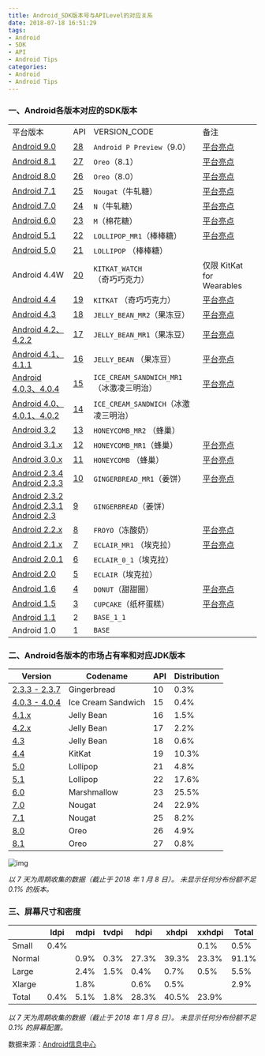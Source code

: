 ```yaml
---
title: Android_SDK版本号与APILevel的对应关系
date: 2018-07-18 16:51:29
tags:
- Android 
- SDK
- API
- Android Tips
categories:
- Android
- Android Tips
---
```


### 一、Android各版本对应的SDK版本 

|                                                              |                                                              |                          |                                                              |
| ------------------------------------------------------------ | ------------------------------------------------------------ | ------------------------ | ------------------------------------------------------------ |
| 平台版本                                                     | API                                                     | VERSION_CODE             | 备注                                                         |
| [Android 9.0](https://developer.android.com/preview/)                  | [28](https://developer.android.com/sdk/api_diff/28/changes)    | `Android P Preview`（9.0）                            |[平台亮点](https://developer.android.com/preview/) |
| [Android 8.1](https://developer.android.com/about/versions/oreo/android-8.0)                  | [27](https://developer.android.com/sdk/api_diff/26/changes.html)   | `Oreo`（8.1）                            |[平台亮点](https://developer.android.com/about/versions/oreo/) |
| [Android 8.0](https://developer.android.com/about/versions/oreo/android-8.0)                  | [26](https://developer.android.com/sdk/api_diff/26/changes.html)   | `Oreo`（8.0）                            |[平台亮点](https://developer.android.com/about/versions/oreo/) |
| [Android 7.1](https://developer.android.com/about/versions/nougat/android-7.1.html)               | [25](https://developer.android.com/sdk/api_diff/25/changes.html)   | `Nougat`（牛轧糖）     | [平台亮点](https://developer.android.com/about/versions/nougat/index.html) |
| [Android 7.0](https://developer.android.com/about/versions/nougat/android-7.0.html) | [24](https://developer.android.com/sdk/api_diff/24/changes.html) | `N`（牛轧糖）                       | [平台亮点](https://developer.android.com/about/versions/nougat/index.html) |
| [Android 6.0](https://developer.android.com/about/versions/marshmallow/android-6.0.html) | [23](https://developer.android.com/sdk/api_diff/23/changes.html) | `M`（棉花糖）                      | [平台亮点](https://developer.android.com/about/versions/marshmallow/index.html) |
| [Android 5.1](https://developer.android.com/about/versions/android-5.1.html) | [22](https://developer.android.com/sdk/api_diff/22/changes.html) | `LOLLIPOP_MR1`（棒棒糖）           | [平台亮点](https://developer.android.com/about/versions/lollipop.html) |
| [Android 5.0](https://developer.android.com/about/versions/android-5.0.html) | [21](https://developer.android.com/sdk/api_diff/21/changes.html) | `LOLLIPOP` （棒棒糖）              |                                                              |
| Android 4.4W                                                 | [20](https://developer.android.com/sdk/api_diff/20/changes.html) | `KITKAT_WATCH`（奇巧巧克力）          | 仅限 KitKat for Wearables                                    |
| [Android 4.4](https://developer.android.com/about/versions/android-4.4.html) | [19](https://developer.android.com/sdk/api_diff/19/changes.html) | `KITKAT` （奇巧巧克力）                | [平台亮点](https://developer.android.com/about/versions/kitkat.html) |
| [Android 4.3](https://developer.android.com/about/versions/android-4.3.html) | [18](https://developer.android.com/sdk/api_diff/18/changes.html) | `JELLY_BEAN_MR2`（果冻豆）         | [平台亮点](https://developer.android.com/about/versions/jelly-bean.html) |
| [Android 4.2、4.2.2](https://developer.android.com/about/versions/android-4.2.html) | [17](https://developer.android.com/sdk/api_diff/17/changes.html) | `JELLY_BEAN_MR1`（果冻豆）         | [平台亮点](https://developer.android.com/about/versions/jelly-bean.html#android-42) |
| [Android 4.1、4.1.1](https://developer.android.com/about/versions/android-4.1.html) | [16](https://developer.android.com/sdk/api_diff/16/changes.html) | `JELLY_BEAN` （果冻豆）            | [平台亮点](https://developer.android.com/about/versions/jelly-bean.html#android-41) |
| [Android 4.0.3、4.0.4](https://developer.android.com/about/versions/android-4.0.3.html) | [15](https://developer.android.com/sdk/api_diff/15/changes.html) | `ICE_CREAM_SANDWICH_MR1`（冰激凌三明治） | [平台亮点](https://developer.android.com/about/versions/android-4.0-highlights.html) |
| [Android 4.0、4.0.1、4.0.2](https://developer.android.com/about/versions/android-4.0.html) | [14](https://developer.android.com/sdk/api_diff/14/changes.html) | `ICE_CREAM_SANDWICH`（冰激凌三明治）     |                                                              |
| [Android 3.2](https://developer.android.com/about/versions/android-3.2.html) | [13](https://developer.android.com/sdk/api_diff/13/changes.html) | `HONEYCOMB_MR2` （蜂巢）         |                                                              |
| [Android 3.1.x](https://developer.android.com/about/versions/android-3.1.html) | [12](https://developer.android.com/sdk/api_diff/12/changes.html) | `HONEYCOMB_MR1`（蜂巢）         | [平台亮点](https://developer.android.com/about/versions/android-3.1-highlights.html) |
| [Android 3.0.x](https://developer.android.com/about/versions/android-3.0.html) | [11](https://developer.android.com/sdk/api_diff/11/changes.html) | `HONEYCOMB` （蜂巢）             | [平台亮点](https://developer.android.com/about/versions/android-3.0-highlights.html) |
| [Android 2.3.4 Android 2.3.3](https://developer.android.com/about/versions/android-2.3.3.html) | [10](https://developer.android.com/sdk/api_diff/10/changes.html) | `GINGERBREAD_MR1`（姜饼）        | [平台亮点](https://developer.android.com/about/versions/android-2.3-highlights.html) |
| [Android 2.3.2 Android 2.3.1 Android 2.3](https://developer.android.com/about/versions/android-2.3.html) | [9](https://developer.android.com/sdk/api_diff/9/changes.html) | `GINGERBREAD`（姜饼）            |                                                              |
| [Android 2.2.x](https://developer.android.com/about/versions/android-2.2.html) | [8](https://developer.android.com/sdk/api_diff/8/changes.html) | `FROYO`（冻酸奶）                  | [平台亮点](https://developer.android.com/about/versions/android-2.2-highlights.html) |
| [Android 2.1.x](https://developer.android.com/about/versions/android-2.1.html) | [7](https://developer.android.com/sdk/api_diff/7/changes.html) | `ECLAIR_MR1` （埃克拉）            | [平台亮点](https://developer.android.com/about/versions/android-2.0-highlights.html) |
| [Android 2.0.1](https://developer.android.com/about/versions/android-2.0.1.html) | [6](https://developer.android.com/sdk/api_diff/6/changes.html) | `ECLAIR_0_1`（埃克拉）             |                                                              |
| [Android 2.0](https://developer.android.com/about/versions/android-2.0.html) | [5](https://developer.android.com/sdk/api_diff/5/changes.html) | `ECLAIR`（埃克拉）                 |                                                              |
| [Android 1.6](https://developer.android.com/about/versions/android-1.6.html) | [4](https://developer.android.com/sdk/api_diff/4/changes.html) | `DONUT`（甜甜圈）                  | [平台亮点](https://developer.android.com/about/versions/android-1.6-highlights.html) |
| [Android 1.5](https://developer.android.com/about/versions/android-1.5.html) | [3](https://developer.android.com/sdk/api_diff/3/changes.html) | `CUPCAKE`（纸杯蛋糕）                | [平台亮点](https://developer.android.com/about/versions/android-1.5-highlights.html) |
| [Android 1.1](https://developer.android.com/about/versions/android-1.1.html) | 2                                                            | `BASE_1_1`               |                                                              |
| Android 1.0                                                  | 1                                                            | `BASE`    |                |                                                              |

### 二、Android各版本的市场占有率和对应JDK版本

| Version                                                      | Codename           | API   | Distribution |
| ------------------------------------------------------------ | ------------------ | ----- | ------------ |
| [2.3.3 - 2.3.7](https://developer.android.com/about/versions/android-2.3.3.html) | Gingerbread        | 10    | 0.3%         |
| [4.0.3 - 4.0.4](https://developer.android.com/about/versions/android-4.0.html) | Ice Cream Sandwich | 15    | 0.4%         |
| [4.1.x](https://developer.android.com/about/versions/android-4.1.html) | Jelly Bean         | 16    | 1.5%         |
| [4.2.x](https://developer.android.com/about/versions/android-4.2.html) | Jelly Bean         | 17                 | 2.2%  |
| [4.3](https://developer.android.com/about/versions/android-4.3.html) |  Jelly Bean         |18                 | 0.6%  |
| [4.4](https://developer.android.com/about/versions/android-4.4.html) | KitKat             | 19    | 10.3%        |
| [5.0](https://developer.android.com/about/versions/android-5.0.html) | Lollipop           | 21    | 4.8%         |
| [5.1](https://developer.android.com/about/versions/android-5.1.html) | Lollipop           | 22                 | 17.6% |
| [6.0](https://developer.android.com/about/versions/marshmallow/index.html) | Marshmallow        | 23    | 25.5%        |
| [7.0](https://developer.android.com/about/versions/nougat/index.html) | Nougat             | 24    | 22.9%        |
| [7.1](https://developer.android.com/about/versions/nougat/android-7.1.html) | Nougat             | 25                 | 8.2%  |
| [8.0](https://developer.android.com/about/versions/oreo/index.html) | Oreo               | 26    | 4.9%         |
| [8.1](https://developer.android.com/about/versions/oreo/android-8.1.html) | Oreo               |27                 | 0.8%  |              |

<!--more-->
![img](https://chart.googleapis.com/chart?chs=500x250&cht=p&chco=c4df9b%2C6fad0c&chf=bg%2Cs%2C00000000&chd=t%3A0.3%2C0.4%2C4.3%2C10.3%2C22.4%2C25.6%2C31.1%2C5.7&chl=Gingerbread%7CIce%20Cream%20Sandwich%7CJelly%20Bean%7CKitKat%7CLollipop%7CMarshmallow%7CNougat%7COreo)

*以 7 天为周期收集的数据（截止于 2018 年 1 月 8 日）。 未显示任何分布份额不足 0.1% 的版本。*

### 三、屏幕尺寸和密度

|        | ldpi | mdpi | tvdpi | hdpi  | xhdpi | xxhdpi | Total |
| ------ | ---- | ---- | ----- | ----- | ----- | ------ | ----- |
| Small  | 0.4% |      |       |       |       | 0.1%   | 0.5%  |
| Normal |      | 0.9% | 0.3%  | 27.3% | 39.3% | 23.3%  | 91.1% |
| Large  |      | 2.4% | 1.5%  | 0.4%  | 0.7%  | 0.5%   | 5.5%  |
| Xlarge |      | 1.8% |       | 0.6%  | 0.5%  |        | 2.9%  |
| Total  | 0.4% | 5.1% | 1.8%  | 28.3% | 40.5% | 23.9%  |       | |

*以 7 天为周期收集的数据（截止于 2018 年 1 月 8 日）。 未显示任何分布份额不足 0.1% 的屏幕配置。*

数据来源：[Android信息中心](https://developer.android.com/about/dashboards/)

